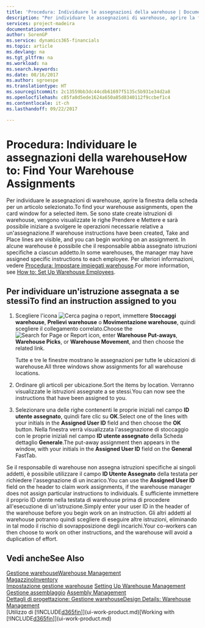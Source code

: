 ```yaml
---
title: 'Procedura: Individuare le assegnazioni della warehouse | Documenti Microsoft'
description: "Per individuare le assegnazioni di warehouse, aprire la finestra della scheda per un articolo selezionato. Se sono state create istruzioni di warehouse, vengono visualizzate le righe Prendere e Mettere e sarà possibile iniziare a svolgere le operazioni necessarie relative a un'assegnazione. In alcune warehouse è possibile che il responsabile abbia assegnato istruzioni specifiche a ciascun addetto."
services: project-madeira
documentationcenter: 
author: SorenGP
ms.service: dynamics365-financials
ms.topic: article
ms.devlang: na
ms.tgt_pltfrm: na
ms.workload: na
ms.search.keywords: 
ms.date: 08/16/2017
ms.author: sgroespe
ms.translationtype: HT
ms.sourcegitcommit: 2c13559bb3dc44cdb61697f5135c5b931e34d2a8
ms.openlocfilehash: c85fa0d5ede1624a650a85d8340112f9ccbef1c4
ms.contentlocale: it-ch
ms.lasthandoff: 09/22/2017

---
```

# <a name="how-to-find-your-warehouse-assignments"></a><span data-ttu-id="83bf0-105">Procedura: Individuare le assegnazioni della warehouse</span><span class="sxs-lookup"><span data-stu-id="83bf0-105">How to: Find Your Warehouse Assignments</span></span>
<span data-ttu-id="83bf0-106">Per individuare le assegnazioni di warehouse, aprire la finestra della scheda per un articolo selezionato.</span><span class="sxs-lookup"><span data-stu-id="83bf0-106">To find your warehouse assignments, open the card window for a selected item.</span></span> <span data-ttu-id="83bf0-107">Se sono state create istruzioni di warehouse, vengono visualizzate le righe Prendere e Mettere e sarà possibile iniziare a svolgere le operazioni necessarie relative a un'assegnazione.</span><span class="sxs-lookup"><span data-stu-id="83bf0-107">If warehouse instructions have been created, Take and Place lines are visible, and you can begin working on an assignment.</span></span> <span data-ttu-id="83bf0-108">In alcune warehouse è possibile che il responsabile abbia assegnato istruzioni specifiche a ciascun addetto.</span><span class="sxs-lookup"><span data-stu-id="83bf0-108">In some warehouses, the manager may have assigned specific instructions to each employee.</span></span> <span data-ttu-id="83bf0-109">Per ulteriori informazioni, vedere [Procedura: Impostare impiegati warehouse](warehouse-how-to-set-up-warehouse-employees.md).</span><span class="sxs-lookup"><span data-stu-id="83bf0-109">For more information, see [How to: Set Up Warehouse Employees](warehouse-how-to-set-up-warehouse-employees.md).</span></span>

## <a name="to-find-an-instruction-assigned-to-you"></a><span data-ttu-id="83bf0-110">Per individuare un'istruzione assegnata a se stessi</span><span class="sxs-lookup"><span data-stu-id="83bf0-110">To find an instruction assigned to you</span></span>  
1.  <span data-ttu-id="83bf0-111">Scegliere l'icona ![Cerca pagina o report](media/ui-search/search_small.png "Cerca pagina o report"), immettere **Stoccaggi warehouse**, **Prelievi warehouse** o **Movimentazione warehouse**, quindi scegliere il collegamento correlato.</span><span class="sxs-lookup"><span data-stu-id="83bf0-111">Choose the ![Search for Page or Report](media/ui-search/search_small.png "Search for Page or Report icon") icon, enter **Warehouse Put-aways**, **Warehouse Picks**, or **Warehouse Movement**, and then choose the related link.</span></span>

    <span data-ttu-id="83bf0-112">Tutte e tre le finestre mostrano le assegnazioni per tutte le ubicazioni di warehouse.</span><span class="sxs-lookup"><span data-stu-id="83bf0-112">All three windows show assignments for all warehouse locations.</span></span>  

2. <span data-ttu-id="83bf0-113">Ordinare gli articoli per ubicazione.</span><span class="sxs-lookup"><span data-stu-id="83bf0-113">Sort the items by location.</span></span> <span data-ttu-id="83bf0-114">Verranno visualizzate le istruzioni assegnate a se stessi.</span><span class="sxs-lookup"><span data-stu-id="83bf0-114">You can now see the instructions that have been assigned to you.</span></span>  
3. <span data-ttu-id="83bf0-115">Selezionare una delle righe contenenti le proprie iniziali nel campo **ID utente assegnato**, quindi fare clic su **OK**.</span><span class="sxs-lookup"><span data-stu-id="83bf0-115">Select one of the lines with your initials in the **Assigned User ID** field and then choose the **OK** button.</span></span> <span data-ttu-id="83bf0-116">Nella finestra verrà visualizzata l'assegnazione di stoccaggio con le proprie iniziali nel campo **ID utente assegnato** della Scheda dettaglio **Generale**.</span><span class="sxs-lookup"><span data-stu-id="83bf0-116">The put-away assignment then appears in the window, with your initials in the **Assigned User ID** field on the **General** FastTab.</span></span>  

<span data-ttu-id="83bf0-117">Se il responsabile di warehouse non assegna istruzioni specifiche ai singoli addetti, è possibile utilizzare il campo **ID Utente Assegnato** della testata per richiedere l'assegnazione di un incarico.</span><span class="sxs-lookup"><span data-stu-id="83bf0-117">You can use the **Assigned User ID** field on the header to claim work assignments, if the warehouse manager does not assign particular instructions to individuals.</span></span> <span data-ttu-id="83bf0-118">È sufficiente immettere il proprio ID utente nella testata di warehouse prima di procedere all'esecuzione di un'istruzione.</span><span class="sxs-lookup"><span data-stu-id="83bf0-118">Simply enter your user ID in the header of the warehouse before you begin work on an instruction.</span></span> <span data-ttu-id="83bf0-119">Gli altri addetti al warehouse potranno quindi scegliere di eseguire altre istruzioni, eliminando in tal modo il rischio di sovrapposizione degli incarichi.</span><span class="sxs-lookup"><span data-stu-id="83bf0-119">Your co-workers can then choose to work on other instructions, and the warehouse will avoid a duplication of effort.</span></span>  

## <a name="see-also"></a><span data-ttu-id="83bf0-120">Vedi anche</span><span class="sxs-lookup"><span data-stu-id="83bf0-120">See Also</span></span>  
[<span data-ttu-id="83bf0-121">Gestione warehouse</span><span class="sxs-lookup"><span data-stu-id="83bf0-121">Warehouse Management</span></span>](warehouse-manage-warehouse.md)  
[<span data-ttu-id="83bf0-122">Magazzino</span><span class="sxs-lookup"><span data-stu-id="83bf0-122">Inventory</span></span>](inventory-manage-inventory.md)  
<span data-ttu-id="83bf0-123">[Impostazione gestione warehouse](warehouse-setup-warehouse.md)   </span><span class="sxs-lookup"><span data-stu-id="83bf0-123">[Setting Up Warehouse Management](warehouse-setup-warehouse.md)   </span></span>  
<span data-ttu-id="83bf0-124">[Gestione assemblaggio](assembly-assemble-items.md)  </span><span class="sxs-lookup"><span data-stu-id="83bf0-124">[Assembly Management](assembly-assemble-items.md)  </span></span>  
[<span data-ttu-id="83bf0-125">Dettagli di progettazione: Gestione warehouse</span><span class="sxs-lookup"><span data-stu-id="83bf0-125">Design Details: Warehouse Management</span></span>](design-details-warehouse-management.md)  
<span data-ttu-id="83bf0-126">[Utilizzo di [!INCLUDE[d365fin](includes/d365fin_md.md)]](ui-work-product.md)</span><span class="sxs-lookup"><span data-stu-id="83bf0-126">[Working with [!INCLUDE[d365fin](includes/d365fin_md.md)]](ui-work-product.md)</span></span> 


